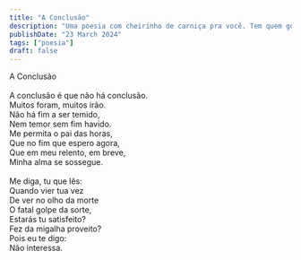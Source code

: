 ```yaml
---
title: "A Conclusão"
description: "Uma poesia com cheirinho de carniça pra você. Tem quem goste de carniça, mas poesia é pra poucos."
publishDate: "23 March 2024"
tags: ["poesia"]
draft: false
---
```

A Conclusão<br>
<br>
A conclusão é que não há conclusão.<br>
Muitos foram, muitos irão.<br>
Não há fim a ser temido,<br>
Nem temor sem fim havido.<br>
Me permita o pai das horas,<br>
Que no fim que espero agora,<br>
Que em meu relento, em breve,<br>
Minha alma se sossegue.<br>
<br>
Me diga, tu que lês:<br>
Quando vier tua vez<br>
De ver no olho da morte<br>
O fatal golpe da sorte,<br>
Estarás tu satisfeito?<br>
Fez da migalha proveito?<br>
Pois eu te digo:<br>
Não interessa.<br>